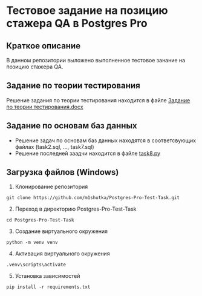 # Тестовое задание на позицию стажера QA в Postgres Pro
## Краткое описание
В данном репозитории выложено выполненное тестовое занание на позицию стажера QA. 
## Задание по теории тестирования
Решение задания по теории тестирования находится в файле [Задание по теории тестирования.docx](https://github.com/m1shutka/Postgres-Pro-Test-Task/blob/main/%D0%97%D0%B0%D0%B4%D0%B0%D0%BD%D0%B8%D0%B5%20%D0%BF%D0%BE%20%D1%82%D0%B5%D0%BE%D1%80%D0%B8%D0%B8%20%D1%82%D0%B5%D1%81%D1%82%D0%B8%D1%80%D0%BE%D0%B2%D0%B0%D0%BD%D0%B8%D1%8F.docx)
## Задание по основам баз данных
- Решение задач по основам баз данных находятся в соответсвующих файлах (task2.sql, ..., task7.sql)
- Решение последней заадчи находится в файле [task8.py](https://github.com/m1shutka/Postgres-Pro-Test-Task/blob/main/task8.py)
## Загрузка файлов (Windows)
1. Клонирование репозитория
```
git clone https://github.com/m1shutka/Postgres-Pro-Test-Task.git
```
2. Переход в директорию Postgres-Pro-Test-Task
```
cd Postgres-Pro-Test-Task
```
3. Создание виртуального окружения
```
python -m venv venv
```
4. Активация виртуального окружения
```
.venv\scripts\activate
```
5. Установка зависимостей
```
pip install -r requirements.txt
```
